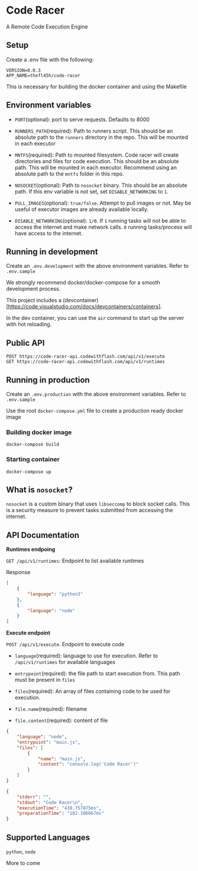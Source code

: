 # Code Racer

A Remote Code Execution Engine

## Setup

Create a .env file with the following:

```
VERSION=0.0.3
APP_NAME=thefl45h/code-racer
```

This is necessary for building the docker container and using the Makefile

## Environment variables

* ```PORT```(optional): port to serve requests. Defaults to 8000

* ```RUNNERS_PATH```(required): Path to runners script. This should be an absolute path to the ```runners``` directory in the repo. This will be mounted in each executor

* ```MNTFS```(required): Path to mounted filesystem. Code racer will create directories and files for code execution. This should be an absolute path. This will be mounted in each executor. Recommend using an absolute path to the ```mntfs``` folder in this repo.

* ```NOSOCKET```(optional): Path to ```nosocket``` binary. This should be an absolute path. If this env variable is not set, set ```DISABLE_NETWORKING``` to ```1```.

* ```PULL_IMAGES```(optional): ```true/false```. Attempt to pull images or not. May be useful of executor images are already available locally. 

* ```DISABLE_NETWORKING```(optional): ```1/0```. If ```1``` running tasks will not be able to access the internet and make network calls. ```0``` running tasks/process will have access to the internet.

## Running in development

Create an ```.env.development``` with the above environment variables. Refer to ```.env.sample```

We strongly recommend docker/docker-compose for a smooth development
process.

This project includes a (devcontainer)[https://code.visualstudio.com/docs/devcontainers/containers].

In the dev container, you can use the ```air``` command to start up the server with hot reloading.

## Public API

```
POST https://code-racer-api.codewithflash.com/api/v1/execute
GET https://code-racer-api.codewithflash.com/api/v1/runtimes
```


## Running in production

Create an ```.env.production``` with the above environment variables. Refer to ```.env.sample```



Use the root ```docker-compose.yml``` file to create a production ready docker image

### Building docker image

```
docker-compose build
```

### Starting container

```
docker-compose up
```

## What is ```nosocket```?

```nosocket``` is a custom binary that uses ```libseccomp``` to block socket calls.
This is a security measure to prevent tasks submitted from accessing the internet.


## API Documentation

**Runtimes endpoing**

```GET /api/v1/runtimes```: Endpoint to list available runtimes

Response

```json
[
    {
        "language": "python3"
    },
    {
        "language": "node"
    }
]
```

**Execute endpoint**

```POST /api/v1/execute```. Endpoint to execute code

* ```language```(required): language to use for execution. Refer to ```/api/v1/runtimes``` for available languages

* ```entrypoint```(required): the file path to start execution from. This path must be present in ```files```
* ```files```(required): An array of files containing code to be used for execution.
* ```file.name```(required): filename
* ```file.content```(required): content of file


```json
{
    "language": "node",
    "entrypoint": "main.js",
    "files": [
        {
            "name": "main.js",
            "content": "console.log('Code Racer')"
        }
    ]
}
```


```json
{
    "stderr": "",
    "stdout": "Code Racer\n",
    "executionTime": "438.757875ms",
    "preparationTime": "102.106667ms"
}
```

## Supported Languages

```python```, ```node```

More to come